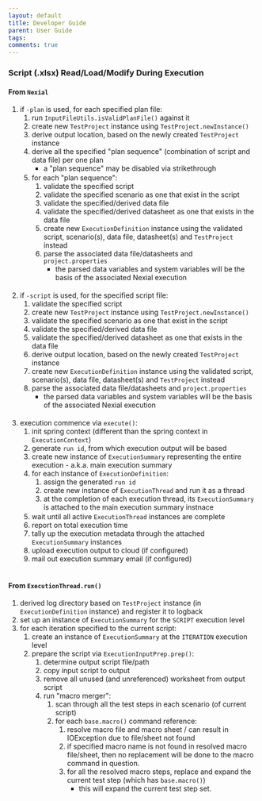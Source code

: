 ```yaml
---
layout: default
title: Developer Guide
parent: User Guide
tags: 
comments: true
---
```

<style>
ul, ol, dl {
   margin-bottom: 2px;
}
</style>

### Script (.xlsx) Read/Load/Modify During Execution

#### From `Nexial`
1. if `-plan` is used, for each specified plan file: 
   1. run `InputFileUtils.isValidPlanFile()` against it
   2. create new `TestProject` instance using `TestProject.newInstance()`
   3. derive output location, based on the newly created `TestProject` instance
   4. derive all the specified "plan sequence" (combination of script and data file) per one plan
      - a "plan sequence" may be disabled via strikethrough
   5. for each "plan sequence":
      1. validate the specified script
      2. validate the specified scenario as one that exist in the script
      3. validate the specified/derived data file
      4. validate the specified/derived datasheet as one that exists in the data file
      5. create new `ExecutionDefinition` instance using the validated script, scenario(s), data file, datasheet(s) and
         `TestProject` instead
      6. parse the associated data file/datasheets and `project.properties`
         - the parsed data variables and system variables will be the basis of the associated Nexial execution
<br/><br/>
2. if `-script` is used, for the specified script file:
   1. validate the specified script
   2. create new `TestProject` instance using `TestProject.newInstance()`
   3. validate the specified scenario as one that exist in the script
   4. validate the specified/derived data file
   5. validate the specified/derived datasheet as one that exists in the data file
   6. derive output location, based on the newly created `TestProject` instance
   7. create new `ExecutionDefinition` instance using the validated script, scenario(s), data file, datasheet(s) and
      `TestProject` instead
   8. parse the associated data file/datasheets and `project.properties`
      - the parsed data variables and system variables will be the basis of the associated Nexial execution
<br/><br/>
3. execution commence via `execute()`:
   1. init spring context (different than the spring context in `ExecutionContext`)
   2. generate `run id`, from which execution output will be based
   3. create new instance of `ExecutionSummary` representing the entire execution - a.k.a. main execution summary
   4. for each instance of `ExecutionDefinition`:
      1. assign the generated `run id`
      2. create new instance of `ExecutionThread` and run it as a thread
      3. at the completion of each execution thread, its `ExecutionSummary` is attached to the main execution summary 
         instnace
   5. wait until all active `ExecutionThread` instances are complete
   6. report on total execution time
   7. tally up the execution metadata through the attached `ExecutionSummary` instances
   8. upload execution output to cloud (if configured)
   9. mail out execution summary email (if configured)
<br/><br/>


#### From `ExecutionThread.run()`
1. derived log directory based on `TestProject` instance (in `ExecutionDefinition` instance) and register it to logback
2. set up an instance of `ExecutionSummary` for the `SCRIPT` execution level
3. for each iteration specified to the current script:
   1. create an instance of `ExecutionSummary` at the `ITERATION` execution level
   2. prepare the script via `ExecutionInputPrep.prep()`:
      1. determine output script file/path
      2. copy input script to output
      3. remove all unused (and unreferenced) worksheet from output script
      4. run "macro merger":
         1. scan through all the test steps in each scenario (of current script)
         2. for each `base.macro()` command reference:
            1. resolve macro file and macro sheet / can result in IOException due to file/sheet not found
            2. if specified macro name is not found in resolved macro file/sheet, then no replacement will be done to 
               the macro command in question.
            3. for all the resolved macro steps, replace and expand the current test step (which has `base.macro()`)
               - this will expand the current test step set.








